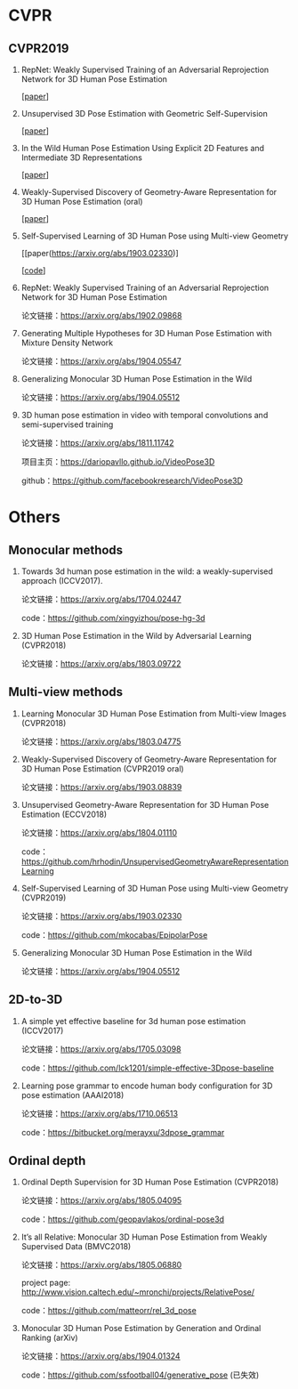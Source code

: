 # CVPR

## CVPR2019

1. RepNet: Weakly Supervised Training of an Adversarial Reprojection Network for 3D Human Pose Estimation

   [[paper](https://arxiv.org/abs/1902.09868)]




2. Unsupervised 3D Pose Estimation with Geometric Self-Supervision

   [[paper](https://arxiv.org/abs/1904.04812)]



3. In the Wild Human Pose Estimation Using Explicit 2D Features and Intermediate 3D Representations

   [[paper](https://arxiv.org/abs/1904.03289)]

   

4. Weakly-Supervised Discovery of Geometry-Aware Representation for 3D Human Pose Estimation (oral)

   [[paper](https://arxiv.org/abs/1903.08839)]
   



5. Self-Supervised Learning of 3D Human Pose using Multi-view Geometry

   [[paper(https://arxiv.org/abs/1903.02330)]
   
   [[code](https://github.com/mkocabas/EpipolarPose)]
 



6. RepNet: Weakly Supervised Training of an Adversarial Reprojection Network for 3D Human Pose Estimation

   论文链接：<https://arxiv.org/abs/1902.09868>

   

7. Generating Multiple Hypotheses for 3D Human Pose Estimation with Mixture Density Network

   论文链接：https://arxiv.org/abs/1904.05547

   

8. Generalizing Monocular 3D Human Pose Estimation in the Wild

   论文链接：https://arxiv.org/abs/1904.05512

   

9. 3D human pose estimation in video with temporal convolutions and semi-supervised training

   论文链接：https://arxiv.org/abs/1811.11742

   项目主页：<https://dariopavllo.github.io/VideoPose3D>

   github：https://github.com/facebookresearch/VideoPose3D


# Others

## Monocular methods
1. Towards 3d human pose estimation in the wild: a weakly-supervised approach (ICCV2017).

   论文链接：https://arxiv.org/abs/1704.02447
   
   code：https://github.com/xingyizhou/pose-hg-3d


2. 3D Human Pose Estimation in the Wild by Adversarial Learning (CVPR2018)

   论文链接：https://arxiv.org/abs/1803.09722


## Multi-view methods

1. Learning Monocular 3D Human Pose Estimation from Multi-view Images (CVPR2018)

   论文链接：https://arxiv.org/abs/1803.04775
   
   
2. Weakly-Supervised Discovery of Geometry-Aware Representation for 3D Human Pose Estimation (CVPR2019 oral)
   
   论文链接：https://arxiv.org/abs/1903.08839


3. Unsupervised Geometry-Aware Representation for 3D Human Pose Estimation (ECCV2018)

   论文链接：https://arxiv.org/abs/1804.01110
   
   code：https://github.com/hrhodin/UnsupervisedGeometryAwareRepresentationLearning


4. Self-Supervised Learning of 3D Human Pose using Multi-view Geometry (CVPR2019)

   论文链接：https://arxiv.org/abs/1903.02330
   
   code：https://github.com/mkocabas/EpipolarPose


5. Generalizing Monocular 3D Human Pose Estimation in the Wild

   论文链接：https://arxiv.org/abs/1904.05512


## 2D-to-3D

1. A simple yet effective baseline for 3d human pose estimation (ICCV2017)

   论文链接：https://arxiv.org/abs/1705.03098
   
   code：https://github.com/lck1201/simple-effective-3Dpose-baseline
   
   
2. Learning pose grammar to encode human body configuration for 3D pose estimation (AAAI2018)

   论文链接：https://arxiv.org/abs/1710.06513
   
   code：https://bitbucket.org/merayxu/3dpose_grammar


## Ordinal depth

1. Ordinal Depth Supervision for 3D Human Pose Estimation (CVPR2018)
   
   论文链接：https://arxiv.org/abs/1805.04095
   
   code：https://github.com/geopavlakos/ordinal-pose3d
   
   
2. It’s all Relative: Monocular 3D Human Pose Estimation from Weakly Supervised Data (BMVC2018)

   论文链接：https://arxiv.org/abs/1805.06880
   
   project page: http://www.vision.caltech.edu/~mronchi/projects/RelativePose/
   
   code：https://github.com/matteorr/rel_3d_pose


3. Monocular 3D Human Pose Estimation by Generation and Ordinal Ranking (arXiv)

   论文链接：https://arxiv.org/abs/1904.01324
   
   code：https://github.com/ssfootball04/generative_pose (已失效)
